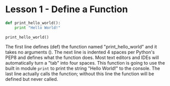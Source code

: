 # Lesson 1 - Define a Function

```python
def print_hello_world():
    print "Hello World!"
  
print_hello_world()
```

The first line defines (def) the function named "print_hello_world" and it takes no arguments (). The next line is indented 4 spaces per Python's PEP8 and defines what the function does. Most text editors and IDEs will automatically turn a "tab" into four spaces. This function is going to use the built in module `print` to print the string "Hello World!" to the console. The last line actually calls the function; without this line the function will be defined but never called.
